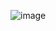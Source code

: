 ![image](https://user-images.githubusercontent.com/93741675/234450735-4d4b3ae8-ee93-46ed-9d43-4b2a382d6813.png)
